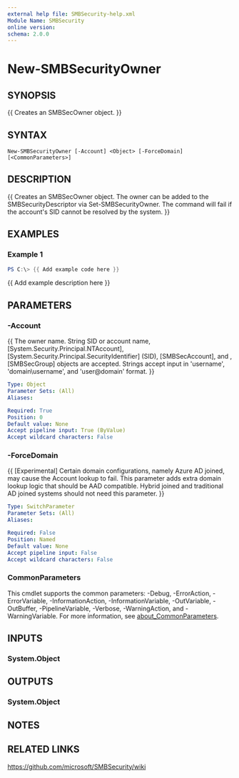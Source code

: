 ```yaml
---
external help file: SMBSecurity-help.xml
Module Name: SMBSecurity
online version:
schema: 2.0.0
---
```


# New-SMBSecurityOwner

## SYNOPSIS
{{ Creates an SMBSecOwner object. }}

## SYNTAX

```
New-SMBSecurityOwner [-Account] <Object> [-ForceDomain] [<CommonParameters>]
```

## DESCRIPTION
{{ Creates an SMBSecOwner object. The owner can be added to the SMBSecurityDescriptor via Set-SMBSecurityOwner. The command will fail if the account's SID cannot be resolved by the system. }}

## EXAMPLES

### Example 1
```powershell
PS C:\> {{ Add example code here }}
```

{{ Add example description here }}

## PARAMETERS

### -Account
{{ The owner name. String SID or account name, [System.Security.Principal.NTAccount], [System.Security.Principal.SecurityIdentifier] (SID), [SMBSecAccount], and ,[SMBSecGroup] objects are accepted. Strings accept input in 'username', 'domain\username', and 'user@domain' format. }}

```yaml
Type: Object
Parameter Sets: (All)
Aliases:

Required: True
Position: 0
Default value: None
Accept pipeline input: True (ByValue)
Accept wildcard characters: False
```

### -ForceDomain
{{ [Experimental] Certain domain configurations, namely Azure AD joined, may cause the Account lookup to fail. This parameter adds extra domain lookup logic that should be AAD compatible. Hybrid joined and traditional AD joined systems should not need this parameter. }}

```yaml
Type: SwitchParameter
Parameter Sets: (All)
Aliases:

Required: False
Position: Named
Default value: None
Accept pipeline input: False
Accept wildcard characters: False
```

### CommonParameters
This cmdlet supports the common parameters: -Debug, -ErrorAction, -ErrorVariable, -InformationAction, -InformationVariable, -OutVariable, -OutBuffer, -PipelineVariable, -Verbose, -WarningAction, and -WarningVariable. For more information, see [about_CommonParameters](http://go.microsoft.com/fwlink/?LinkID=113216).

## INPUTS

### System.Object

## OUTPUTS

### System.Object
## NOTES

## RELATED LINKS
https://github.com/microsoft/SMBSecurity/wiki
